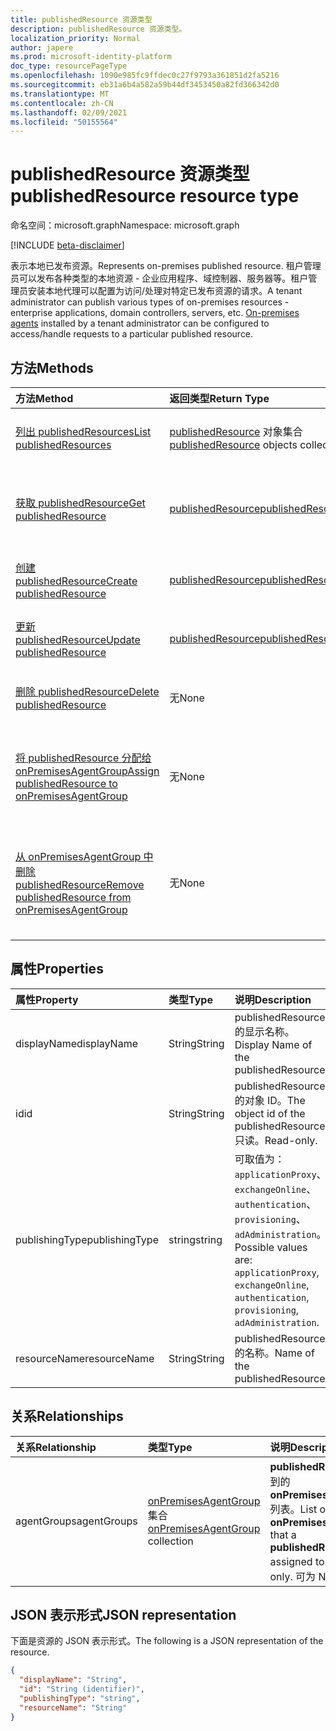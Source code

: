 ```yaml
---
title: publishedResource 资源类型
description: publishedResource 资源类型。
localization_priority: Normal
author: japere
ms.prod: microsoft-identity-platform
doc_type: resourcePageType
ms.openlocfilehash: 1090e985fc9ffdec0c27f9793a361851d2fa5216
ms.sourcegitcommit: eb31a6b4a582a59b44df3453450a82fd366342d0
ms.translationtype: MT
ms.contentlocale: zh-CN
ms.lasthandoff: 02/09/2021
ms.locfileid: "50155564"
---
```

# <a name="publishedresource-resource-type"></a><span data-ttu-id="2a1a4-103">publishedResource 资源类型</span><span class="sxs-lookup"><span data-stu-id="2a1a4-103">publishedResource resource type</span></span>

<span data-ttu-id="2a1a4-104">命名空间：microsoft.graph</span><span class="sxs-lookup"><span data-stu-id="2a1a4-104">Namespace: microsoft.graph</span></span>

[!INCLUDE [beta-disclaimer](../../includes/beta-disclaimer.md)]

<span data-ttu-id="2a1a4-105">表示本地已发布资源。</span><span class="sxs-lookup"><span data-stu-id="2a1a4-105">Represents on-premises published resource.</span></span> <span data-ttu-id="2a1a4-106">租户管理员可以发布各种类型的本地资源 - 企业应用程序、域控制器、服务器等。租户管理员安装本地代理可以[](onpremisesagent.md)配置为访问/处理对特定已发布资源的请求。</span><span class="sxs-lookup"><span data-stu-id="2a1a4-106">A tenant administrator can publish various types of on-premises resources - enterprise applications, domain controllers, servers, etc. [On-premises agents](onpremisesagent.md) installed by a tenant administrator can be configured to access/handle requests to a particular published resource.</span></span>

## <a name="methods"></a><span data-ttu-id="2a1a4-107">方法</span><span class="sxs-lookup"><span data-stu-id="2a1a4-107">Methods</span></span>

| <span data-ttu-id="2a1a4-108">方法</span><span class="sxs-lookup"><span data-stu-id="2a1a4-108">Method</span></span>       | <span data-ttu-id="2a1a4-109">返回类型</span><span class="sxs-lookup"><span data-stu-id="2a1a4-109">Return Type</span></span> | <span data-ttu-id="2a1a4-110">说明</span><span class="sxs-lookup"><span data-stu-id="2a1a4-110">Description</span></span> |
|:-------------|:------------|:------------|
| [<span data-ttu-id="2a1a4-111">列出 publishedResources</span><span class="sxs-lookup"><span data-stu-id="2a1a4-111">List publishedResources</span></span>](../api/publishedresource-list.md) | <span data-ttu-id="2a1a4-112">[publishedResource](publishedresource.md) 对象集合</span><span class="sxs-lookup"><span data-stu-id="2a1a4-112">[publishedResource](publishedresource.md) objects collection</span></span> | <span data-ttu-id="2a1a4-113">获取 **publishedResources** 对象集合。</span><span class="sxs-lookup"><span data-stu-id="2a1a4-113">Get a **publishedResources** object collection.</span></span> |
| [<span data-ttu-id="2a1a4-114">获取 publishedResource</span><span class="sxs-lookup"><span data-stu-id="2a1a4-114">Get publishedResource</span></span>](../api/publishedresource-get.md) | [<span data-ttu-id="2a1a4-115">publishedResource</span><span class="sxs-lookup"><span data-stu-id="2a1a4-115">publishedResource</span></span>](publishedresource.md) | <span data-ttu-id="2a1a4-116">读取 **publishedResource 对象的属性和** 关系。</span><span class="sxs-lookup"><span data-stu-id="2a1a4-116">Read the properties and relationships of a **publishedResource** object.</span></span> |
| [<span data-ttu-id="2a1a4-117">创建 publishedResource</span><span class="sxs-lookup"><span data-stu-id="2a1a4-117">Create publishedResource</span></span>](../api/publishedresource-post.md) |  [<span data-ttu-id="2a1a4-118">publishedResource</span><span class="sxs-lookup"><span data-stu-id="2a1a4-118">publishedResource</span></span>](publishedresource.md)  | <span data-ttu-id="2a1a4-119">创建新的 **publishedResource**。</span><span class="sxs-lookup"><span data-stu-id="2a1a4-119">Create a new **publishedResource**.</span></span> |
| [<span data-ttu-id="2a1a4-120">更新 publishedResource</span><span class="sxs-lookup"><span data-stu-id="2a1a4-120">Update publishedResource</span></span>](../api/publishedresource-update.md) | [<span data-ttu-id="2a1a4-121">publishedResource</span><span class="sxs-lookup"><span data-stu-id="2a1a4-121">publishedResource</span></span>](publishedresource.md) | <span data-ttu-id="2a1a4-122">更新 **publishedResource** 对象。</span><span class="sxs-lookup"><span data-stu-id="2a1a4-122">Update a **publishedResource** object.</span></span> |
| [<span data-ttu-id="2a1a4-123">删除 publishedResource</span><span class="sxs-lookup"><span data-stu-id="2a1a4-123">Delete  publishedResource</span></span>](../api/publishedresource-delete.md) | <span data-ttu-id="2a1a4-124">无</span><span class="sxs-lookup"><span data-stu-id="2a1a4-124">None</span></span> | <span data-ttu-id="2a1a4-125">删除 **publishedResource** 对象。</span><span class="sxs-lookup"><span data-stu-id="2a1a4-125">Delete a **publishedResource** object.</span></span> |
| [<span data-ttu-id="2a1a4-126">将 publishedResource 分配给 onPremisesAgentGroup</span><span class="sxs-lookup"><span data-stu-id="2a1a4-126">Assign publishedResource to onPremisesAgentGroup</span></span>](../api/publishedresource-post-agentgroups.md) | <span data-ttu-id="2a1a4-127">无</span><span class="sxs-lookup"><span data-stu-id="2a1a4-127">None</span></span> | <span data-ttu-id="2a1a4-128">将 **publishedResource** 对象分配给 **onPremisesAgentGroup**。</span><span class="sxs-lookup"><span data-stu-id="2a1a4-128">Assign a **publishedResource** object to an **onPremisesAgentGroup**.</span></span> |
| [<span data-ttu-id="2a1a4-129">从 onPremisesAgentGroup 中删除 publishedResource</span><span class="sxs-lookup"><span data-stu-id="2a1a4-129">Remove publishedResource from onPremisesAgentGroup</span></span>](../api/publishedresource-delete-agentgroups.md) | <span data-ttu-id="2a1a4-130">无</span><span class="sxs-lookup"><span data-stu-id="2a1a4-130">None</span></span> |  <span data-ttu-id="2a1a4-131">从 **onPremisesAgentGroup** 中删除 **publishedResource** 对象。</span><span class="sxs-lookup"><span data-stu-id="2a1a4-131">Remove a **publishedResource** object from an **onPremisesAgentGroup**.</span></span>|

## <a name="properties"></a><span data-ttu-id="2a1a4-132">属性</span><span class="sxs-lookup"><span data-stu-id="2a1a4-132">Properties</span></span>

| <span data-ttu-id="2a1a4-133">属性</span><span class="sxs-lookup"><span data-stu-id="2a1a4-133">Property</span></span>     | <span data-ttu-id="2a1a4-134">类型</span><span class="sxs-lookup"><span data-stu-id="2a1a4-134">Type</span></span>        | <span data-ttu-id="2a1a4-135">说明</span><span class="sxs-lookup"><span data-stu-id="2a1a4-135">Description</span></span> |
|:-------------|:------------|:------------|
|<span data-ttu-id="2a1a4-136">displayName</span><span class="sxs-lookup"><span data-stu-id="2a1a4-136">displayName</span></span>|<span data-ttu-id="2a1a4-137">String</span><span class="sxs-lookup"><span data-stu-id="2a1a4-137">String</span></span>| <span data-ttu-id="2a1a4-138">publishedResource 的显示名称。</span><span class="sxs-lookup"><span data-stu-id="2a1a4-138">Display Name of the publishedResource.</span></span>|
|<span data-ttu-id="2a1a4-139">id</span><span class="sxs-lookup"><span data-stu-id="2a1a4-139">id</span></span>|<span data-ttu-id="2a1a4-140">String</span><span class="sxs-lookup"><span data-stu-id="2a1a4-140">String</span></span>| <span data-ttu-id="2a1a4-141">publishedResource 的对象 ID。</span><span class="sxs-lookup"><span data-stu-id="2a1a4-141">The object id of the publishedResource.</span></span> <span data-ttu-id="2a1a4-142">只读。</span><span class="sxs-lookup"><span data-stu-id="2a1a4-142">Read-only.</span></span>|
|<span data-ttu-id="2a1a4-143">publishingType</span><span class="sxs-lookup"><span data-stu-id="2a1a4-143">publishingType</span></span>|<span data-ttu-id="2a1a4-144">string</span><span class="sxs-lookup"><span data-stu-id="2a1a4-144">string</span></span>| <span data-ttu-id="2a1a4-145">可取值为：`applicationProxy`、`exchangeOnline`、`authentication`、`provisioning`、`adAdministration`。</span><span class="sxs-lookup"><span data-stu-id="2a1a4-145">Possible values are: `applicationProxy`, `exchangeOnline`, `authentication`, `provisioning`, `adAdministration`.</span></span>|
|<span data-ttu-id="2a1a4-146">resourceName</span><span class="sxs-lookup"><span data-stu-id="2a1a4-146">resourceName</span></span>|<span data-ttu-id="2a1a4-147">String</span><span class="sxs-lookup"><span data-stu-id="2a1a4-147">String</span></span>|<span data-ttu-id="2a1a4-148">publishedResource 的名称。</span><span class="sxs-lookup"><span data-stu-id="2a1a4-148">Name of the publishedResource.</span></span>|

## <a name="relationships"></a><span data-ttu-id="2a1a4-149">关系</span><span class="sxs-lookup"><span data-stu-id="2a1a4-149">Relationships</span></span>

| <span data-ttu-id="2a1a4-150">关系</span><span class="sxs-lookup"><span data-stu-id="2a1a4-150">Relationship</span></span> | <span data-ttu-id="2a1a4-151">类型</span><span class="sxs-lookup"><span data-stu-id="2a1a4-151">Type</span></span>        | <span data-ttu-id="2a1a4-152">说明</span><span class="sxs-lookup"><span data-stu-id="2a1a4-152">Description</span></span> |
|:-------------|:------------|:------------|
|<span data-ttu-id="2a1a4-153">agentGroups</span><span class="sxs-lookup"><span data-stu-id="2a1a4-153">agentGroups</span></span>|<span data-ttu-id="2a1a4-154">[onPremisesAgentGroup](onpremisesagentgroup.md) 集合</span><span class="sxs-lookup"><span data-stu-id="2a1a4-154">[onPremisesAgentGroup](onpremisesagentgroup.md) collection</span></span>| <span data-ttu-id="2a1a4-155">**publishedResource** 分配到的 **onPremisesAgentGroups** 列表。</span><span class="sxs-lookup"><span data-stu-id="2a1a4-155">List of **onPremisesAgentGroups** that a **publishedResource** is assigned to.</span></span> <span data-ttu-id="2a1a4-156">只读。</span><span class="sxs-lookup"><span data-stu-id="2a1a4-156">Read-only.</span></span> <span data-ttu-id="2a1a4-157">可为 Null。</span><span class="sxs-lookup"><span data-stu-id="2a1a4-157">Nullable.</span></span>|

## <a name="json-representation"></a><span data-ttu-id="2a1a4-158">JSON 表示形式</span><span class="sxs-lookup"><span data-stu-id="2a1a4-158">JSON representation</span></span>

<span data-ttu-id="2a1a4-159">下面是资源的 JSON 表示形式。</span><span class="sxs-lookup"><span data-stu-id="2a1a4-159">The following is a JSON representation of the resource.</span></span>

<!-- {
  "blockType": "resource",
  "optionalProperties": [

  ],
  "@odata.type": "microsoft.graph.publishedResource",
  "keyProperty": "id"
}-->

```json
{
  "displayName": "String",
  "id": "String (identifier)",
  "publishingType": "string",
  "resourceName": "String"
}
```

<!-- uuid: 16cd6b66-4b1a-43a1-adaf-3a886856ed98
2019-02-04 14:57:30 UTC -->
<!-- {
  "type": "#page.annotation",
  "description": "publishedResource resource",
  "keywords": "",
  "section": "documentation",
  "tocPath": ""
}-->


